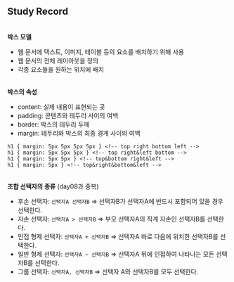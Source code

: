 ## Study Record
\
**박스 모델**
- 웹 문서에 텍스트, 이미지, 테이블 등의 요소를 배치하기 위해 사용
- 웹 문서의 전체 레이아웃을 정의
- 각종 요소들을 원하는 위치에 배치

\
**박스의 속성**  
- content: 실제 내용이 표현되는 곳
- padding: 콘텐츠와 테두리 사이의 여백
- border: 박스의 테두리 두께
- margin: 테두리와 박스의 최종 경계 사이의 여백
```
h1 { margin: 5px 5px 5px 5px } <!-- top right bottom left -->
h1 { margin: 5px 5px 5px } <!-- top right&left bottom -->
h1 { margin: 5px 5px } <!-- top&bottom right&left -->
h1 { margin: 5px } <!-- top&right&bottom&left -->
```

\
**조합 선택자의 종류** (day08과 중복)    
- 후손 선택자: ```선택자A 선택자B``` => 선택자B가 선택자A에 반드시 포함되어 있을 경우 선택한다.  
- 자손 선택자: ```선택자A > 선택자B``` => 부모 선택자A의 직계 자손인 선택자B를 선택한다.  
- 인접 형제 선택자: ```선택자A + 선택자B``` => 선택자A 바로 다음에 위치한 선택자B를 선택한다.  
- 일반 형제 선택자: ```선택자A ~ 선택자B``` => 선택자A 뒤에 인접하여 나타나는 모든 선택자B를 선택한다.  
- 그룹 선택자: ```선택자A, 선택자B``` => 선택자 A와 선택자B를 모두 선택한다.  

